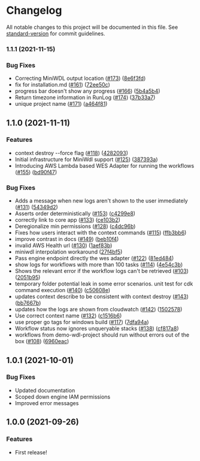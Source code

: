 # Changelog

All notable changes to this project will be documented in this file. See [standard-version](https://github.com/conventional-changelog/standard-version) for commit guidelines.

### 1.1.1 (2021-11-15)


### Bug Fixes

* Correcting MiniWDL output location  ([#173](https://github.com/aws/amazon-genomics-cli/issues/173)) ([8e6f3fd](https://github.com/aws/amazon-genomics-cli/commit/8e6f3fda595531f0733b1d061cb84c05ed635923))
* fix for installation.md ([#161](https://github.com/aws/amazon-genomics-cli/issues/161)) ([72ee50c](https://github.com/aws/amazon-genomics-cli/commit/72ee50c9e9786f23e937a62e8e22a13f7aa909d5))
* progress bar doesn't show any progress ([#166](https://github.com/aws/amazon-genomics-cli/issues/166)) ([5b4a5b4](https://github.com/aws/amazon-genomics-cli/commit/5b4a5b4c81cf4ef99d82a146b378c66936ff7be4))
* Return timezone information in RunLog ([#174](https://github.com/aws/amazon-genomics-cli/issues/174)) ([37b33a7](https://github.com/aws/amazon-genomics-cli/commit/37b33a753d96010a581588c8734d482163ad1161))
* unique project name ([#171](https://github.com/aws/amazon-genomics-cli/issues/171)) ([a464f81](https://github.com/aws/amazon-genomics-cli/commit/a464f81d86575f1f3c0c95b1161f0474681537ac))

## 1.1.0 (2021-11-11)


### Features

* context destroy --force flag ([#118](https://codestar-connections.us-west-2.amazonaws.com/git-http/680431765560/us-west-2/d075f301-104b-41c2-9281-8705914f195b/aws/amazon-genomics-cli/issues/118)) ([4282093](https://codestar-connections.us-west-2.amazonaws.com/git-http/680431765560/us-west-2/d075f301-104b-41c2-9281-8705914f195b/aws/amazon-genomics-cli/commit/428209311aa247c999816348a972737739b1189f))
* Initial infrastructure for MiniWdl support ([#125](https://codestar-connections.us-west-2.amazonaws.com/git-http/680431765560/us-west-2/d075f301-104b-41c2-9281-8705914f195b/aws/amazon-genomics-cli/issues/125)) ([387393a](https://codestar-connections.us-west-2.amazonaws.com/git-http/680431765560/us-west-2/d075f301-104b-41c2-9281-8705914f195b/aws/amazon-genomics-cli/commit/387393a64593d08ec2016a69382f7d64de37914e))
* Introducing AWS Lambda based WES Adapter for running the workflows ([#155](https://codestar-connections.us-west-2.amazonaws.com/git-http/680431765560/us-west-2/d075f301-104b-41c2-9281-8705914f195b/aws/amazon-genomics-cli/issues/155)) ([bd90f47](https://codestar-connections.us-west-2.amazonaws.com/git-http/680431765560/us-west-2/d075f301-104b-41c2-9281-8705914f195b/aws/amazon-genomics-cli/commit/bd90f47b94ede34c31ea109221225ff3cd65d200))


### Bug Fixes

* Adds a message when new logs aren't shown to the user immediately ([#131](https://codestar-connections.us-west-2.amazonaws.com/git-http/680431765560/us-west-2/d075f301-104b-41c2-9281-8705914f195b/aws/amazon-genomics-cli/issues/131)) ([54349d2](https://codestar-connections.us-west-2.amazonaws.com/git-http/680431765560/us-west-2/d075f301-104b-41c2-9281-8705914f195b/aws/amazon-genomics-cli/commit/54349d2858a837da26e6479c409e4a8445055562))
* Asserts order deterministically ([#153](https://codestar-connections.us-west-2.amazonaws.com/git-http/680431765560/us-west-2/d075f301-104b-41c2-9281-8705914f195b/aws/amazon-genomics-cli/issues/153)) ([c4299e8](https://codestar-connections.us-west-2.amazonaws.com/git-http/680431765560/us-west-2/d075f301-104b-41c2-9281-8705914f195b/aws/amazon-genomics-cli/commit/c4299e86e499edeb4695152f558a88e82bcf2da3))
* correctly link to core app ([#133](https://codestar-connections.us-west-2.amazonaws.com/git-http/680431765560/us-west-2/d075f301-104b-41c2-9281-8705914f195b/aws/amazon-genomics-cli/issues/133)) ([ce103b2](https://codestar-connections.us-west-2.amazonaws.com/git-http/680431765560/us-west-2/d075f301-104b-41c2-9281-8705914f195b/aws/amazon-genomics-cli/commit/ce103b202d50c7a8a40e6d94daca0c4dd5141da7))
* Deregionalize min permissions ([#128](https://codestar-connections.us-west-2.amazonaws.com/git-http/680431765560/us-west-2/d075f301-104b-41c2-9281-8705914f195b/aws/amazon-genomics-cli/issues/128)) ([c4dc96b](https://codestar-connections.us-west-2.amazonaws.com/git-http/680431765560/us-west-2/d075f301-104b-41c2-9281-8705914f195b/aws/amazon-genomics-cli/commit/c4dc96b1641431ed7c20fad348e7d87d2156a4b8))
* Fixes how users interact with the context commands ([#115](https://codestar-connections.us-west-2.amazonaws.com/git-http/680431765560/us-west-2/d075f301-104b-41c2-9281-8705914f195b/aws/amazon-genomics-cli/issues/115)) ([ffb3bb6](https://codestar-connections.us-west-2.amazonaws.com/git-http/680431765560/us-west-2/d075f301-104b-41c2-9281-8705914f195b/aws/amazon-genomics-cli/commit/ffb3bb6fdffeabd09a33288086c5442aa5e14c60))
* improve contrast in docs ([#149](https://codestar-connections.us-west-2.amazonaws.com/git-http/680431765560/us-west-2/d075f301-104b-41c2-9281-8705914f195b/aws/amazon-genomics-cli/issues/149)) ([beb10f4](https://codestar-connections.us-west-2.amazonaws.com/git-http/680431765560/us-west-2/d075f301-104b-41c2-9281-8705914f195b/aws/amazon-genomics-cli/commit/beb10f4b02f9533da13ce0b3579ae2fd55a337aa))
* invalid AWS Health url ([#130](https://codestar-connections.us-west-2.amazonaws.com/git-http/680431765560/us-west-2/d075f301-104b-41c2-9281-8705914f195b/aws/amazon-genomics-cli/issues/130)) ([1aef83b](https://codestar-connections.us-west-2.amazonaws.com/git-http/680431765560/us-west-2/d075f301-104b-41c2-9281-8705914f195b/aws/amazon-genomics-cli/commit/1aef83b682ba276ae5d8720ccaffc97a66bb34cb))
* miniwdl interpolation workaround ([27f4bf5](https://codestar-connections.us-west-2.amazonaws.com/git-http/680431765560/us-west-2/d075f301-104b-41c2-9281-8705914f195b/aws/amazon-genomics-cli/commit/27f4bf571712c6509e6352f4459e452fdd6a1cb1))
* Pass engine endpoint directly the wes adapter ([#122](https://codestar-connections.us-west-2.amazonaws.com/git-http/680431765560/us-west-2/d075f301-104b-41c2-9281-8705914f195b/aws/amazon-genomics-cli/issues/122)) ([81ed484](https://codestar-connections.us-west-2.amazonaws.com/git-http/680431765560/us-west-2/d075f301-104b-41c2-9281-8705914f195b/aws/amazon-genomics-cli/commit/81ed484a94ce195259315826377ece0443b582e1))
* show logs for workflows with more than 100 tasks ([#114](https://codestar-connections.us-west-2.amazonaws.com/git-http/680431765560/us-west-2/d075f301-104b-41c2-9281-8705914f195b/aws/amazon-genomics-cli/issues/114)) ([4e54c3b](https://codestar-connections.us-west-2.amazonaws.com/git-http/680431765560/us-west-2/d075f301-104b-41c2-9281-8705914f195b/aws/amazon-genomics-cli/commit/4e54c3bae5ad8242fb1af0ab171aeb4c5b818923))
* Shows the relevant error if the workflow logs can't be retrieved ([#103](https://codestar-connections.us-west-2.amazonaws.com/git-http/680431765560/us-west-2/d075f301-104b-41c2-9281-8705914f195b/aws/amazon-genomics-cli/issues/103)) ([2051b95](https://codestar-connections.us-west-2.amazonaws.com/git-http/680431765560/us-west-2/d075f301-104b-41c2-9281-8705914f195b/aws/amazon-genomics-cli/commit/2051b9542d07c5f999bd149e2a9f65aefaccba00))
* temporary folder potential leak in some error scenarios. unit test for cdk command execution ([#140](https://codestar-connections.us-west-2.amazonaws.com/git-http/680431765560/us-west-2/d075f301-104b-41c2-9281-8705914f195b/aws/amazon-genomics-cli/issues/140)) ([c50608e](https://codestar-connections.us-west-2.amazonaws.com/git-http/680431765560/us-west-2/d075f301-104b-41c2-9281-8705914f195b/aws/amazon-genomics-cli/commit/c50608e594b528a7bddd33b678da984feabc50b4))
* updates context describe to be consistent with context destroy ([#143](https://codestar-connections.us-west-2.amazonaws.com/git-http/680431765560/us-west-2/d075f301-104b-41c2-9281-8705914f195b/aws/amazon-genomics-cli/issues/143)) ([bb7667b](https://codestar-connections.us-west-2.amazonaws.com/git-http/680431765560/us-west-2/d075f301-104b-41c2-9281-8705914f195b/aws/amazon-genomics-cli/commit/bb7667b44027b3374b8011da11418d6ee0054b79))
* updates how the logs are shown from cloudwatch ([#142](https://codestar-connections.us-west-2.amazonaws.com/git-http/680431765560/us-west-2/d075f301-104b-41c2-9281-8705914f195b/aws/amazon-genomics-cli/issues/142)) ([1502578](https://codestar-connections.us-west-2.amazonaws.com/git-http/680431765560/us-west-2/d075f301-104b-41c2-9281-8705914f195b/aws/amazon-genomics-cli/commit/1502578415c7db4c5a633982301a887bcd393514))
* Use correct context name ([#132](https://codestar-connections.us-west-2.amazonaws.com/git-http/680431765560/us-west-2/d075f301-104b-41c2-9281-8705914f195b/aws/amazon-genomics-cli/issues/132)) ([c1516b6](https://codestar-connections.us-west-2.amazonaws.com/git-http/680431765560/us-west-2/d075f301-104b-41c2-9281-8705914f195b/aws/amazon-genomics-cli/commit/c1516b60b5706d06b30d7516a3aa1d80efd216af))
* use proper go tags for windows build ([#117](https://codestar-connections.us-west-2.amazonaws.com/git-http/680431765560/us-west-2/d075f301-104b-41c2-9281-8705914f195b/aws/amazon-genomics-cli/issues/117)) ([7dfa94a](https://codestar-connections.us-west-2.amazonaws.com/git-http/680431765560/us-west-2/d075f301-104b-41c2-9281-8705914f195b/aws/amazon-genomics-cli/commit/7dfa94a775fdba5193c99d0c697c8013a52a23ce))
* Workflow status now ignores unqueryable stacks ([#138](https://codestar-connections.us-west-2.amazonaws.com/git-http/680431765560/us-west-2/d075f301-104b-41c2-9281-8705914f195b/aws/amazon-genomics-cli/issues/138)) ([cf817a8](https://codestar-connections.us-west-2.amazonaws.com/git-http/680431765560/us-west-2/d075f301-104b-41c2-9281-8705914f195b/aws/amazon-genomics-cli/commit/cf817a882de2160d8e333c17d4eb28508cd886e1))
* workflows from demo-wdl-project should run without errors out of the box ([#108](https://codestar-connections.us-west-2.amazonaws.com/git-http/680431765560/us-west-2/d075f301-104b-41c2-9281-8705914f195b/aws/amazon-genomics-cli/issues/108)) ([6960eac](https://codestar-connections.us-west-2.amazonaws.com/git-http/680431765560/us-west-2/d075f301-104b-41c2-9281-8705914f195b/aws/amazon-genomics-cli/commit/6960eacf236e744d3c5658c5557061ab9cd3d468))

## 1.0.1 (2021-10-01)

### Bug Fixes

* Updated documentation
* Scoped down engine IAM permissions
* Improved error messages

## 1.0.0 (2021-09-26)

### Features

* First release!